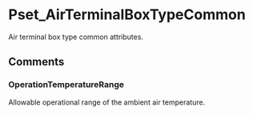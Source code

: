 # Pset_AirTerminalBoxTypeCommon

Air terminal box type common attributes.
<!-- end of short definition -->



## Comments

### OperationTemperatureRange

Allowable operational range of the ambient air temperature.

